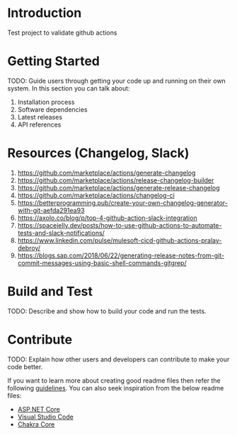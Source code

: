 # Introduction 
Test project to validate github actions

# Getting Started
TODO: Guide users through getting your code up and running on their own system. In this section you can talk about:
1.	Installation process
2.	Software dependencies
3.	Latest releases
4.	API references

# Resources (Changelog, Slack)
1. https://github.com/marketplace/actions/generate-changelog
2. https://github.com/marketplace/actions/release-changelog-builder
3. https://github.com/marketplace/actions/generate-release-changelog
4. https://github.com/marketplace/actions/changelog-ci
5. https://betterprogramming.pub/create-your-own-changelog-generator-with-git-aefda291ea93
6. https://axolo.co/blog/p/top-4-github-action-slack-integration
7. https://spacejelly.dev/posts/how-to-use-github-actions-to-automate-tests-and-slack-notifications/
8. https://www.linkedin.com/pulse/mulesoft-cicd-github-actions-pralay-debroy/
9. https://blogs.sap.com/2018/06/22/generating-release-notes-from-git-commit-messages-using-basic-shell-commands-gitgrep/

# Build and Test
TODO: Describe and show how to build your code and run the tests. 

# Contribute
TODO: Explain how other users and developers can contribute to make your code better. 

If you want to learn more about creating good readme files then refer the following [guidelines](https://docs.microsoft.com/en-us/azure/devops/repos/git/create-a-readme?view=azure-devops). You can also seek inspiration from the below readme files:
- [ASP.NET Core](https://github.com/aspnet/Home)
- [Visual Studio Code](https://github.com/Microsoft/vscode)
- [Chakra Core](https://github.com/Microsoft/ChakraCore)
